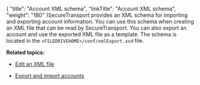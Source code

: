 {
    "title": "Account XML schema",
    "linkTitle": "Account XML schema",
    "weight": "180"
}SecureTransport provides an XML schema for importing and exporting account information. You can use this schema when creating an XML file that can be read by SecureTransport. You can also export an account and use the exported XML file as a template. The schema is located in the `<FILEDRIVEHOME>/conf/xmlExport.xsd` file.

**Related topics:**

-   [Edit an XML file](../c_st_edit_xml_file)
-   [Export and import accounts](../t_st_importandexportaccounts)
